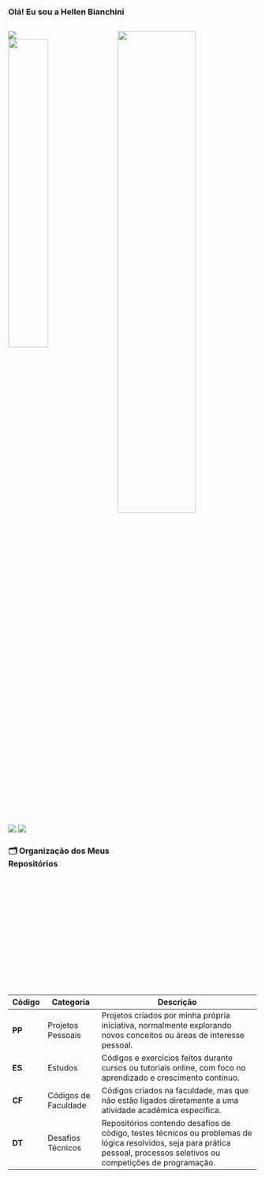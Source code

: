 ### Olá! Eu sou a Hellen Bianchini 
##

<img src="https://readme-typing-svg.demolab.com?font=Fira+Code&weight=200&pause=1000&color=C799FF&width=300&lines=Welcome+to+my+Github!+" align="center">

<img src="https://nirzak-streak-stats.vercel.app/?user=nylecoelho&theme=midnight-purple&hide_border=true" width="56%" height="50%" align="right">
<img src="https://github-readme-stats.vercel.app/api/top-langs/?username=nylecoelho&theme=midnight-purple&hide_border=true&include_all_commits=false&count_private=false&layout=compact" width="40%" height="40%" align="center"> <br>

  
 
  ##
  
<div>
  <a href = "mailto:hellenbiangod@gmail.com"><img src=https://img.shields.io/badge/Gmail-D14836?style=for-the-badge&logo=gmail&logoColor=white target="_blank"></a>
  <a href= "https://www.linkedin.com/in/hellen-bianchini-godinho/"><img src="https://img.shields.io/badge/LinkedIn-0077B5?style=for-the-badge&logo=linkedin&logoColor=white"></a>
  </div>

### 🗂️ Organização dos Meus Repositórios
##
| Código | Categoria            | Descrição |
|--------|----------------------|-----------|
| **PP** | Projetos Pessoais    | Projetos criados por minha própria iniciativa, normalmente explorando novos conceitos ou áreas de interesse pessoal. |
| **ES** | Estudos             | Códigos e exercícios feitos durante cursos ou tutoriais online, com foco no aprendizado e crescimento contínuo. |
| **CF** | Códigos de Faculdade | Códigos criados na faculdade, mas que não estão ligados diretamente a uma atividade acadêmica específica. |
| **DT** | Desafios Técnicos    | Repositórios contendo desafios de código, testes técnicos ou problemas de lógica resolvidos, seja para prática pessoal, processos seletivos ou competições de programação. |

  
  
